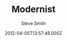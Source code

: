 ---
title: Modernist
github: https://github.com/orderedlist/modernist
demo: https://orderedlist.com/modernist/
author: Steve Smith
ssg:
  - Jekyll
cms:
  - No Cms
date: 2012-04-05T13:57:48.000Z
description: A Theme for GitHub Pages
stale: true
disabled: true
disabled_reason: error checking demo url
---